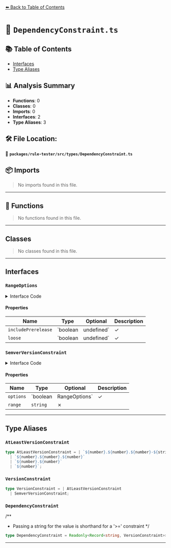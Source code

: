 [⬅️ Back to Table of Contents](../../../../index.md)

# 📄 `DependencyConstraint.ts`

## 📚 Table of Contents

- [Interfaces](#interfaces)
- [Type Aliases](#type-aliases)

## 📊 Analysis Summary

- **Functions**: 0
- **Classes**: 0
- **Imports**: 0
- **Interfaces**: 2
- **Type Aliases**: 3

## 🛠️ File Location:
📂 **`packages/rule-tester/src/types/DependencyConstraint.ts`**

## 📦 Imports

> No imports found in this file.


---

## 🔧 Functions

> No functions found in this file.


---

## Classes

> No classes found in this file.


---

## Interfaces

### `RangeOptions`

<details><summary>Interface Code</summary>

```ts
export interface RangeOptions {
  includePrerelease?: boolean | undefined;
  loose?: boolean | undefined;
}
```
</details>

#### Properties

| Name | Type | Optional | Description |
|------|------|----------|-------------|
| `includePrerelease` | `boolean | undefined` | ✓ |  |
| `loose` | `boolean | undefined` | ✓ |  |

### `SemverVersionConstraint`

<details><summary>Interface Code</summary>

```ts
export interface SemverVersionConstraint {
  readonly options?: boolean | RangeOptions;
  readonly range: string;
}
```
</details>

#### Properties

| Name | Type | Optional | Description |
|------|------|----------|-------------|
| `options` | `boolean | RangeOptions` | ✓ |  |
| `range` | `string` | ✗ |  |


---

## Type Aliases

### `AtLeastVersionConstraint`

```ts
type AtLeastVersionConstraint = | `${number}.${number}.${number}-${string}`
  | `${number}.${number}.${number}`
  | `${number}.${number}`
  | `${number}`;
```

### `VersionConstraint`

```ts
type VersionConstraint = | AtLeastVersionConstraint
  | SemverVersionConstraint;
```

### `DependencyConstraint`

/**
 * Passing a string for the value is shorthand for a '>=' constraint
 */

```ts
type DependencyConstraint = Readonly<Record<string, VersionConstraint>>;
```


---